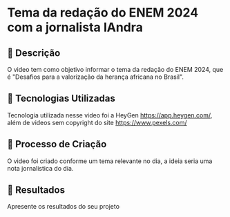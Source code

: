 # Tema da redação do ENEM 2024 com a jornalista IAndra 

## 📒 Descrição
O video tem como objetivo informar o tema da redação do ENEM 2024, que é "Desafios para a valorização da herança africana no Brasil".

## 🤖 Tecnologias Utilizadas
Tecnologia utilizada nesse video foi a HeyGen https://app.heygen.com/, além de videos sem copyright do site https://www.pexels.com/

## 🧐 Processo de Criação
O video foi criado conforme um tema relevante no dia, a ideia seria uma nota jornalistica do dia.

## 🚀 Resultados
Apresente os resultados do seu projeto

